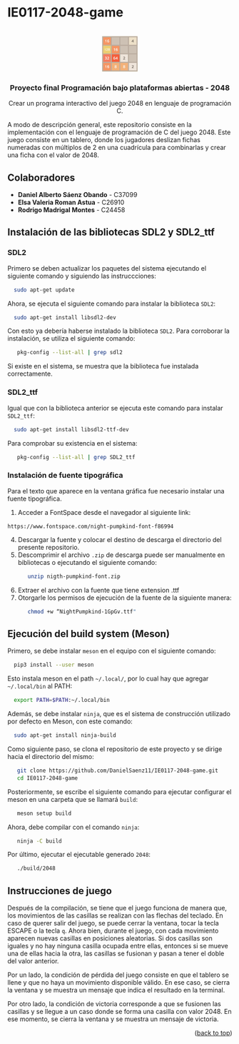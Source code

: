 <!-- Improved compatibility of back to top link: See: https://github.com/othneildrew/Best-README-Template/pull/73 -->
<a name="readme-top"></a>
<!--
*** Thanks for checking out the Best-README-Template. If you have a suggestion
*** that would make this better, please fork the repo and create a pull request
*** or simply open an issue with the tag "enhancement".
*** Don't forget to give the project a star!
*** Thanks again! Now go create something AMAZING! :D
-->



<!-- PROJECT SHIELDS -->
<!--
*** I'm using markdown "reference style" links for readability.
*** Reference links are enclosed in brackets [ ] instead of parentheses ( ).
*** See the bottom of this document for the declaration of the reference variables
*** for contributors-url, forks-url, etc. This is an optional, concise syntax you may use.
*** https://www.markdownguide.org/basic-syntax/#reference-style-links



<!-- PROJECT LOGO -->

# IE0117-2048-game

<br />
<div align="center">
  <a href="https://github.com/DanielSaenz11/IE0117-2048-game">
    <img src="https://github.com/DanielSaenz11/IE0117-2048-game/blob/main/2048.png" alt="Logo" width="80" height="80">
  </a>

<h3 align="center">Proyecto final Programación bajo plataformas abiertas - 2048</h3>

  <p align="center">
    Crear un programa interactivo del juego 2048 en lenguaje de programación C.
    <br />
    
</div>

A modo de descripción general, este repositorio consiste en la implementación con el lenguaje de programación de C del juego 2048. Este juego consiste en un tablero, donde los jugadores deslizan fichas numeradas con múltiplos de 2 en una cuadrícula para combinarlas y crear una ficha con el valor de 2048.

## Colaboradores
- **Daniel Alberto Sáenz Obando** - C37099
- **Elsa Valeria Roman Astua** - C26910
- **Rodrigo Madrigal Montes** - C24458

## Instalación de las bibliotecas SDL2 y SDL2_ttf

### SDL2

Primero se deben actualizar los paquetes del sistema ejecutando el siguiente comando y siguiendo las instruccciones:

 ```sh
   sudo apt-get update 
```

Ahora, se ejecuta el siguiente comando para instalar la biblioteca `SDL2`:

 ```sh
   sudo apt-get install libsdl2-dev
```

Con esto ya debería haberse instalado la biblioteca `SDL2`. Para corroborar la instalación, se utiliza el siguiente comando:

```sh
   pkg-config --list-all | grep sdl2
```
Si existe en el sistema, se muestra que la biblioteca fue instalada correctamente. 

### SDL2_ttf

Igual que con la biblioteca anterior se ejecuta este comando para instalar `SDL2_ttf`:

 ```sh
   sudo apt-get install libsdl2-ttf-dev
```
Para comprobar su existencia en el sistema:

```sh
   pkg-config --list-all | grep SDL2_ttf
```

### Instalación de fuente tipográfica
Para el texto que aparece en la ventana gráfica fue necesario instalar una fuente tipográfica. 
1. Acceder a FontSpace desde el navegador al siguiente link:
  ```
  https://www.fontspace.com/night-pumpkind-font-f86994
  ```
4. Descargar la fuente y colocar el destino de descarga el directorio del presente repositorio.
6. Descomprimir el archivo `.zip` de descarga puede ser manualmente en bibliotecas o ejecutando el siguiente comando:
   ```sh
      unzip nigth-pumpkind-font.zip
   ```
7. Extraer el archivo con la fuente que tiene extension .ttf
8. Otorgarle los permisos de ejecución de la fuente de la siguiente manera:
   ```sh
      chmod +w “NightPumpkind-1GpGv.ttf"

## Ejecución del build system (Meson)

Primero, se debe instalar `meson` en el equipo con el siguiente comando:

 ```sh
   pip3 install --user meson 
```

Esto instala meson en el path `~/.local/`, por lo cual hay que agregar `~/.local/bin` al PATH:

 ```sh
   export PATH=$PATH:~/.local/bin
```

Además, se debe instalar `ninja`, que es el sistema de construcción utilizado por defecto en Meson, con este comando:
 ```sh
   sudo apt-get install ninja-build
```

Como siguiente paso, se clona el repositorio de este proyecto y se dirige hacia el directorio del mismo:

```sh
   git clone https://github.com/DanielSaenz11/IE0117-2048-game.git
   cd IE0117-2048-game
```

Posteriormente, se escribe el siguiente comando para ejecutar configurar el meson en una carpeta que se llamará `build`:
```sh
   meson setup build
```

Ahora, debe compilar con el comando `ninja`:

```sh
   ninja -C build
```

Por último, ejecutar el ejecutable generado `2048`:

```sh
   ./build/2048
```

## Instrucciones de juego
Después de la compilación, se tiene que el juego funciona de manera que, los movimientos de las casillas se realizan con las flechas del teclado. En caso de querer salir del juego, se puede cerrar la ventana, tocar la tecla ESCAPE o la tecla `q`. Ahora bien, durante el juego, con cada movimiento aparecen nuevas casillas en posiciones aleatorias. Si dos casillas son iguales y no hay ninguna casilla ocupada entre ellas, entonces si se mueve una de ellas hacia la otra, las casillas se fusionan y pasan a tener el doble del valor anterior.

Por un lado, la condición de pérdida del juego consiste en que el tablero se llene y que no haya un movimiento disponible válido. En ese caso, se cierra la ventana y se muestra un mensaje que indica el resultado en la terminal.

Por otro lado, la condición de victoria corresponde a que se fusionen las casillas y se llegue a un caso donde se forma una casilla con valor 2048. En ese momento, se cierra la ventana y se muestra un mensaje de victoria.

<p align="right">(<a href="#readme-top">back to top</a>)</p>


<!-- MARKDOWN LINKS & IMAGES -->
<!-- https://www.markdownguide.org/basic-syntax/#reference-style-links -->
[contributors-shield]: https://img.shields.io/github/contributors/github_username/repo_name.svg?style=for-the-badge
[contributors-url]: https://github.com/github_username/repo_name/graphs/contributors
[forks-shield]: https://img.shields.io/github/forks/github_username/repo_name.svg?style=for-the-badge
[forks-url]: https://github.com/github_username/repo_name/network/members
[stars-shield]: https://img.shields.io/github/stars/github_username/repo_name.svg?style=for-the-badge
[stars-url]: https://github.com/github_username/repo_name/stargazers
[issues-shield]: https://img.shields.io/github/issues/github_username/repo_name.svg?style=for-the-badge
[issues-url]: https://github.com/github_username/repo_name/issues
[license-shield]: https://img.shields.io/github/license/github_username/repo_name.svg?style=for-the-badge
[license-url]: https://github.com/github_username/repo_name/blob/master/LICENSE.txt
[linkedin-shield]: https://img.shields.io/badge/-LinkedIn-black.svg?style=for-the-badge&logo=linkedin&colorB=555
[linkedin-url]: https://linkedin.com/in/linkedin_username
[product-screenshot]: images/screenshot.png
[Next.js]: https://img.shields.io/badge/next.js-000000?style=for-the-badge&logo=nextdotjs&logoColor=white
[Next-url]: https://nextjs.org/
[React.js]: https://img.shields.io/badge/React-20232A?style=for-the-badge&logo=react&logoColor=61DAFB
[React-url]: https://reactjs.org/
[Vue.js]: https://img.shields.io/badge/Vue.js-35495E?style=for-the-badge&logo=vuedotjs&logoColor=4FC08D
[Vue-url]: https://vuejs.org/
[Angular.io]: https://img.shields.io/badge/Angular-DD0031?style=for-the-badge&logo=angular&logoColor=white
[Angular-url]: https://angular.io/
[Svelte.dev]: https://img.shields.io/badge/Svelte-4A4A55?style=for-the-badge&logo=svelte&logoColor=FF3E00
[Svelte-url]: https://svelte.dev/
[Laravel.com]: https://img.shields.io/badge/Laravel-FF2D20?style=for-the-badge&logo=laravel&logoColor=white
[Laravel-url]: https://laravel.com
[Bootstrap.com]: https://img.shields.io/badge/Bootstrap-563D7C?style=for-the-badge&logo=bootstrap&logoColor=white
[Bootstrap-url]: https://getbootstrap.com
[JQuery.com]: https://img.shields.io/badge/jQuery-0769AD?style=for-the-badge&logo=jquery&logoColor=white
[JQuery-url]: https://jquery.com 
